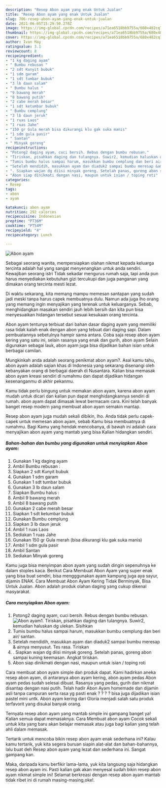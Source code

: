 ```yaml
---
description: "Resep Abon ayam yang enak Untuk Jualan"
title: "Resep Abon ayam yang enak Untuk Jualan"
slug: 706-resep-abon-ayam-yang-enak-untuk-jualan
date: 2021-06-05T15:29:50.278Z
image: https://img-global.cpcdn.com/recipes/a71ea6518bb9755a/680x482cq70/abon-ayam-foto-resep-utama.jpg
thumbnail: https://img-global.cpcdn.com/recipes/a71ea6518bb9755a/680x482cq70/abon-ayam-foto-resep-utama.jpg
cover: https://img-global.cpcdn.com/recipes/a71ea6518bb9755a/680x482cq70/abon-ayam-foto-resep-utama.jpg
author: Ivan May
ratingvalue: 3.1
reviewcount: 8
recipeingredient:
- "1 kg daging ayam"
- " Bumbu rebusan "
- "2 sdt Kunyit bubuk"
- "1 sdm garam"
- "1 sdt tumbar bubuk"
- "3 lb daun salam"
- " Bumbu halus "
- "9 bawang merah"
- "8 bawang putih"
- "2 cabe merah besar"
- "1 sdt ketumbar bubuk"
- " Bumbu cemplung"
- "3 lb daun jeruk"
- "1 ruas Laos"
- "1 ruas Jahe"
- "150 gr Gula merah bisa dikurangi klu gak suka manis"
- "1 sdm gula pasir"
- " Santan"
- " Minyak goreng"
recipeinstructions:
- "Potong2 daging ayam, cuci bersih. Rebus dengan bumbu rebusan."
- "Tiriskan, pisahkan daging dan tulangnya. Suwir2, kemudian haluskan dg ulekan. Sisihkan"
- "Tumis bumbu halus sampai harum, masukkan bumbu cemplung dan beri air/ santan."
- "Setelah mendidih, masukkan ayam dan diaduk2 sampai bumbu meresap &amp; airnya menyusut. Tes rasa. Tiriskan"
- ". Siapkan wajan dg diisi minyak goreng. Setelah panas, goreng abon sampai kuning keemasan. Angkat tiriskan."
- "Abon siap dinikmati dengan nasi, maupun untuk isian / toping roti"
categories:
- Resep
tags:
- abon
- ayam

katakunci: abon ayam 
nutrition: 292 calories
recipecuisine: Indonesian
preptime: "PT36M"
cooktime: "PT54M"
recipeyield: "4"
recipecategory: Lunch

---
```



![Abon ayam](https://img-global.cpcdn.com/recipes/a71ea6518bb9755a/680x482cq70/abon-ayam-foto-resep-utama.jpg)

Sebagai seorang wanita, mempersiapkan olahan nikmat kepada keluarga tercinta adalah hal yang sangat menyenangkan untuk anda sendiri. Kewajiban seorang istri Tidak sekadar mengurus rumah saja, tapi anda pun harus menyediakan kebutuhan gizi tercukupi dan juga panganan yang dimakan orang tercinta mesti lezat.

Di waktu  sekarang, kita memang mampu memesan santapan yang sudah jadi meski tanpa harus capek membuatnya dulu. Namun ada juga lho orang yang memang ingin menyajikan yang terenak untuk keluarganya. Sebab, menghidangkan masakan sendiri jauh lebih bersih dan kita pun bisa menyesuaikan hidangan tersebut sesuai kesukaan orang tercinta. 

Abon ayam tentunya terbiuat dari bahan dasar daging ayam yang memiliki rasa tidak kalah enak dengan abon yang tebuat dari daging sapi. Dalam pembuatannya sebetulnya hampir sama antara. Coba saja resep abon ayam kering yang satu ini, selain rasanya yang enak dan gurih, abon ayam Selain digunakan sebagai lauk, abon ayam juga bisa dijadikan bahan isian untuk berbagai camilan.

Mungkinkah anda adalah seorang penikmat abon ayam?. Asal kamu tahu, abon ayam adalah sajian khas di Indonesia yang sekarang disenangi oleh kebanyakan orang di berbagai daerah di Nusantara. Kalian bisa memasak abon ayam kreasi sendiri di rumahmu dan dapat dijadikan hidangan kesenanganmu di akhir pekanmu.

Kamu tidak perlu bingung untuk memakan abon ayam, karena abon ayam mudah untuk dicari dan kalian pun dapat menghidangkannya sendiri di rumah. abon ayam dapat dimasak lewat bermacam cara. Kini telah banyak banget resep modern yang membuat abon ayam semakin mantap.

Resep abon ayam juga mudah sekali dibikin, lho. Anda tidak perlu capek-capek untuk memesan abon ayam, sebab Kamu bisa membuatnya di rumahmu. Bagi Kamu yang hendak mencobanya, di bawah ini adalah cara menyajikan abon ayam yang mantab yang bisa Kalian hidangkan sendiri.

<!--inarticleads1-->

##### Bahan-bahan dan bumbu yang digunakan untuk menyiapkan Abon ayam:

1. Gunakan 1 kg daging ayam
1. Ambil  Bumbu rebusan :
1. Siapkan 2 sdt Kunyit bubuk
1. Gunakan 1 sdm garam
1. Gunakan 1 sdt tumbar bubuk
1. Gunakan 3 lb daun salam
1. Siapkan  Bumbu halus :
1. Ambil 9 bawang merah
1. Ambil 8 bawang putih
1. Gunakan 2 cabe merah besar
1. Siapkan 1 sdt ketumbar bubuk
1. Gunakan  Bumbu cemplung
1. Siapkan 3 lb daun jeruk
1. Ambil 1 ruas Laos
1. Sediakan 1 ruas Jahe
1. Gunakan 150 gr Gula merah (bisa dikurangi klu gak suka manis)
1. Ambil 1 sdm gula pasir
1. Ambil  Santan
1. Sediakan  Minyak goreng


Kamu juga bisa menyimpan abon ayam yang sudah dingin sepenuhnya ke dalam stoples kaca. Berikut Cara Membuat Abon Ayam yang super enak yang bisa buat sendiri, bisa mengggunakan ayam kampung juga aya sayur, dijamin ENAK. Cara Membuat Abon Ayam Kering Tidak Berminyak, Bisa Untuk Jualan. Abon adalah produk olahan daging yang cukup dikenal masyarakat. 

<!--inarticleads2-->

##### Cara menyiapkan Abon ayam:

1. Potong2 daging ayam, cuci bersih. Rebus dengan bumbu rebusan.
<img src="https://img-global.cpcdn.com/steps/24566cdcd0564d4e/160x128cq70/abon-ayam-langkah-memasak-1-foto.jpg" alt="Abon ayam">1. Tiriskan, pisahkan daging dan tulangnya. Suwir2, kemudian haluskan dg ulekan. Sisihkan
1. Tumis bumbu halus sampai harum, masukkan bumbu cemplung dan beri air/ santan.
1. Setelah mendidih, masukkan ayam dan diaduk2 sampai bumbu meresap &amp; airnya menyusut. Tes rasa. Tiriskan
1. . Siapkan wajan dg diisi minyak goreng. Setelah panas, goreng abon sampai kuning keemasan. Angkat tiriskan.
1. Abon siap dinikmati dengan nasi, maupun untuk isian / toping roti


Cara membuat abon ayam simple dan produk dapat. Kami hadirkan aneka resep abon ayam, di antaranya abon ayam kering, abon ayam pedas Abon ayam pedas sudah selesai dibuat. Rasanya yang pedas, gurih dan nikmat disantap dengan nasi putih. Telah hadir Abon Ayam homemade dan dijamin asli tanpa campuran serta rasa yg pasti enak ? ? ? ? bisa juga dijadikan isian pastel mini untk. Abon ayam kering dari Gloria menjadi salah satu produk terfavorit yang disukai banyak orang. 

Ternyata resep abon ayam yang mantab simple ini gampang banget ya! Kalian semua dapat memasaknya. Cara Membuat abon ayam Cocok sekali untuk kita yang baru akan belajar memasak atau juga bagi kalian yang telah ahli dalam memasak.

Tertarik untuk mencoba bikin resep abon ayam enak sederhana ini? Kalau kamu tertarik, yuk kita segera buruan siapin alat-alat dan bahan-bahannya, lalu buat deh Resep abon ayam yang lezat dan sederhana ini. Sangat gampang kan. 

Maka, daripada kamu berfikir lama-lama, yuk kita langsung saja hidangkan resep abon ayam ini. Pasti kalian gak akan menyesal sudah bikin resep abon ayam nikmat simple ini! Selamat berkreasi dengan resep abon ayam mantab tidak ribet ini di rumah masing-masing,oke!.


